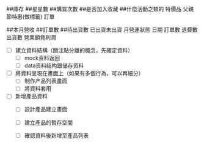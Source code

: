 <!-- *1 .eslintrc.js 補上'no-console': 'off', -->
<!-- https://github.com/Wcc723/vue-course-record/commit/90b909b9c725cb9e3fd9cb19c8d0fbaeda22ae2a -->

<!-- *2 另一種方式env.js 看NODE_ENV變換baseUrl -->


##庫存
##星星數
##購買次數
##是否加入收藏
##什麼活動之類的
    特價品
    父親節特惠(做標籤)
訂單
<!-- 之後做 -->
<!-- 可以按一個新增圖片的功能!!?? -->
##本月營收
##訂單數
##待出貨數
已出貨未出貨
月營運狀態
日期 訂單數 退費數 出貨數 營業額竟利潤


<!-- ======@@問題================= -->
<!-- 1.@@沒辦法像課程影片 npm run dev (或npm run development開啟) 報錯-->
<!-- @@ api的商品敘述 是妹填所以回傳沒有 還是本來就沒有 -->

<!-- // @@ todotree 文檔置放 -->
- [ ] 建立資料結構（關注點分離的概念，先確定資料）
    - [ ] mock资料返回
    - [ ] data资料结构跟储存资料
- [ ] 將資料呈現在畫面上（如果有多個行為，可以再細分）
 	- [ ] 制作产品列表畫面
 	- [ ] 將資料套用
- [ ] 新增產品資料
 	- [ ] 設計產品建立畫面
 	- [ ] 建立產品的暫存空間
 	- [ ] 確認資料後新增至產品列表


